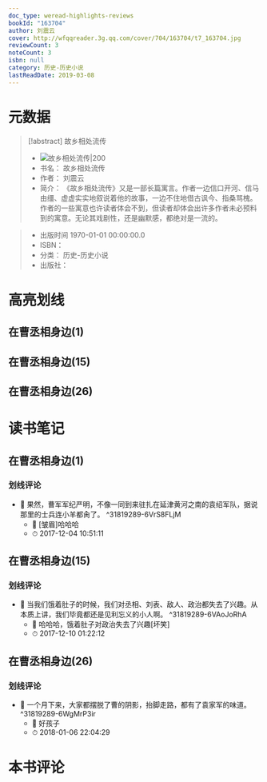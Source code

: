 ```yaml
---
doc_type: weread-highlights-reviews
bookId: "163704"
author: 刘震云
cover: http://wfqqreader.3g.qq.com/cover/704/163704/t7_163704.jpg
reviewCount: 3
noteCount: 3
isbn: null
category: 历史-历史小说
lastReadDate: 2019-03-08
---
```

# 元数据
> [!abstract] 故乡相处流传
> - ![ 故乡相处流传|200](http://wfqqreader.3g.qq.com/cover/704/163704/t7_163704.jpg)
> - 书名： 故乡相处流传
> - 作者： 刘震云
> - 简介： 《故乡相处流传》又是一部长篇寓言。作者一边信口开河、信马由缰、虚虚实实地叙说着他的故事，一边不住地借古讽今、指桑骂槐。作者的一些寓意也许读者体会不到，但读者却体会出许多作者未必预料到的寓意。无论其戏剧性，还是幽默感，都绝对是一流的。
 
> - 出版时间 1970-01-01 00:00:00.0
> - ISBN： 
> - 分类： 历史-历史小说
> - 出版社： 

# 高亮划线

## 在曹丞相身边(1)

 
## 在曹丞相身边(15)

 
## 在曹丞相身边(26)

 
# 读书笔记

## 在曹丞相身边(1)

### 划线评论
- 📌 果然，曹军军纪严明，不像一同到来驻扎在延津黄河之南的袁绍军队，据说那里的士兵连小羊都肏了。  ^31819289-6VrS8FLjM
    - 💭 [皱眉]哈哈哈
    - ⏱ 2017-12-04 10:51:11
   
## 在曹丞相身边(15)

### 划线评论
- 📌 当我们饿着肚子的时候，我们对丞相、刘表、敌人、政治都失去了兴趣。从本质上讲，我们毕竟都还是见利忘义的小人啊。  ^31819289-6VAoJoRhA
    - 💭 哈哈哈，饿着肚子对政治失去了兴趣[坏笑]
    - ⏱ 2017-12-10 01:22:12
   
## 在曹丞相身边(26)

### 划线评论
- 📌 一个月下来，大家都摆脱了曹的阴影，抬脚走路，都有了袁家军的味道。  ^31819289-6WgMrP3ir
    - 💭 好孩子
    - ⏱ 2018-01-06 22:04:29
   
# 本书评论
